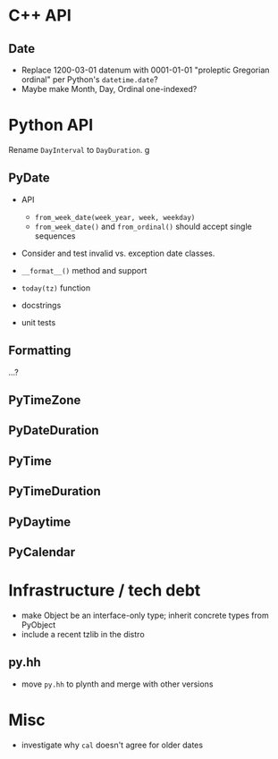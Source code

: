 # C++ API

## Date

- Replace 1200-03-01 datenum with 0001-01-01 "proleptic Gregorian ordinal" per
  Python's `datetime.date`?
- Maybe make Month, Day, Ordinal one-indexed?

# Python API

Rename `DayInterval` to `DayDuration`.
g
## PyDate

- API

  - `from_week_date(week_year, week, weekday)`
  - `from_week_date()` and `from_ordinal()` should accept single sequences

- Consider and test invalid vs. exception date classes.
- `__format__()` method and support
- `today(tz)` function
- docstrings
- unit tests

## Formatting

...?

## PyTimeZone

## PyDateDuration

## PyTime

## PyTimeDuration

## PyDaytime

## PyCalendar

# Infrastructure / tech debt

- make Object be an interface-only type; inherit concrete types from PyObject
- include a recent tzlib in the distro

## py.hh

- move `py.hh` to plynth and merge with other versions

# Misc

- investigate why `cal` doesn't agree for older dates

